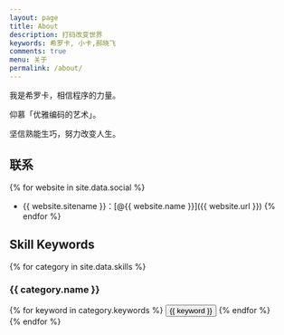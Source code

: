 ```yaml
---
layout: page
title: About
description: 打码改变世界
keywords: 希罗卡, 小卡,郝晓飞
comments: true
menu: 关于
permalink: /about/
---
```


我是希罗卡，相信程序的力量。

仰慕「优雅编码的艺术」。

坚信熟能生巧，努力改变人生。

## 联系

{% for website in site.data.social %}
* {{ website.sitename }}：[@{{ website.name }}]({{ website.url }})
{% endfor %}

## Skill Keywords

{% for category in site.data.skills %}
### {{ category.name }}
<div class="btn-inline">
{% for keyword in category.keywords %}
<button class="btn btn-outline" type="button">{{ keyword }}</button>
{% endfor %}
</div>
{% endfor %}
